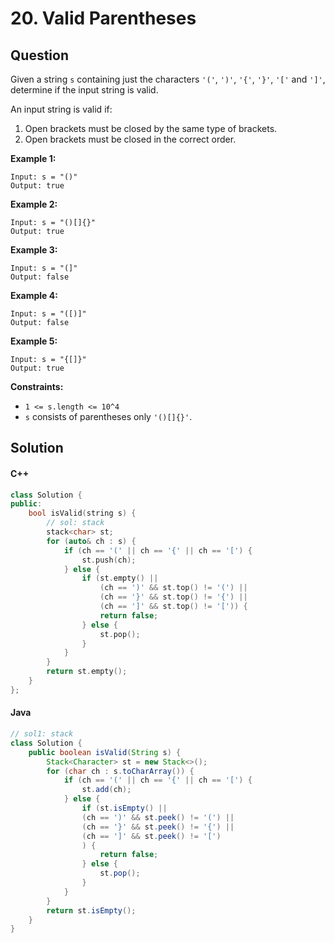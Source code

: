 # 20. Valid Parentheses

## Question

Given a string `s` containing just the characters `'('`, `')'`, `'{'`, `'}'`, `'['` and `']'`, determine if the input string is valid.

An input string is valid if:

1. Open brackets must be closed by the same type of brackets.
2. Open brackets must be closed in the correct order.

**Example 1:**

```
Input: s = "()"
Output: true
```

**Example 2:**

```
Input: s = "()[]{}"
Output: true
```

**Example 3:**

```
Input: s = "(]"
Output: false
```

**Example 4:**

```
Input: s = "([)]"
Output: false
```

**Example 5:**

```
Input: s = "{[]}"
Output: true
```

**Constraints:**

* `1 <= s.length <= 10^4`
* `s` consists of parentheses only `'()[]{}'`.

## Solution

#### C++

```cpp
class Solution {
public:
    bool isValid(string s) {
        // sol: stack
        stack<char> st;
        for (auto& ch : s) {
            if (ch == '(' || ch == '{' || ch == '[') {
                st.push(ch);
            } else {
                if (st.empty() ||
                    (ch == ')' && st.top() != '(') ||
                    (ch == '}' && st.top() != '{') ||
                    (ch == ']' && st.top() != '[')) {
                    return false;
                } else {
                    st.pop();
                }
            }
        }
        return st.empty();
    }
};
```

#### Java

```java
// sol1: stack
class Solution {
    public boolean isValid(String s) {
        Stack<Character> st = new Stack<>();
        for (char ch : s.toCharArray()) {
            if (ch == '(' || ch == '{' || ch == '[') {
                st.add(ch);
            } else {
                if (st.isEmpty() || 
                (ch == ')' && st.peek() != '(') || 
                (ch == '}' && st.peek() != '{') || 
                (ch == ']' && st.peek() != '[')
                ) {
                    return false;
                } else {
                    st.pop();
                }
            }
        }
        return st.isEmpty();
    }
}
```
